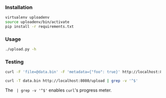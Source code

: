 ### Installation
```bash
virtualenv uploadenv
source uploadenv/bin/activate
pip install -r requirements.txt
```

### Usage
```bash
./upload.py -h
```

### Testing
```bash
curl -F 'file=@data.bin' -F 'metadata={"foo": true}' http://localhost:8080/upload | grep -v '^$'

curl -T data.bin http://localhost:8080/upload | grep -v '^$'
```
The ``` | grep -v '^$'``` enables ```curl```'s progress meter.
